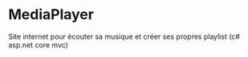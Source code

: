 # MediaPlayer
Site internet pour écouter sa musique et créer ses propres playlist (c# asp.net core mvc)
